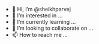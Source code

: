 - 👋 Hi, I’m @sheikhparvej
- 👀 I’m interested in ...
- 🌱 I’m currently learning ...
- 💞️ I’m looking to collaborate on ...
- 📫 How to reach me ...

<!---
sheikhparvej/sheikhparvej is a ✨ special ✨ repository because its `README.md` (this file) appears on your GitHub profile.
You can click the Preview link to take a look at your changes.
--->
